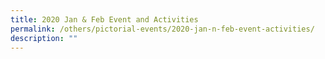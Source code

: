 ```yaml
---
title: 2020 Jan & Feb Event and Activities
permalink: /others/pictorial-events/2020-jan-n-feb-event-activities/
description: ""
---
```

